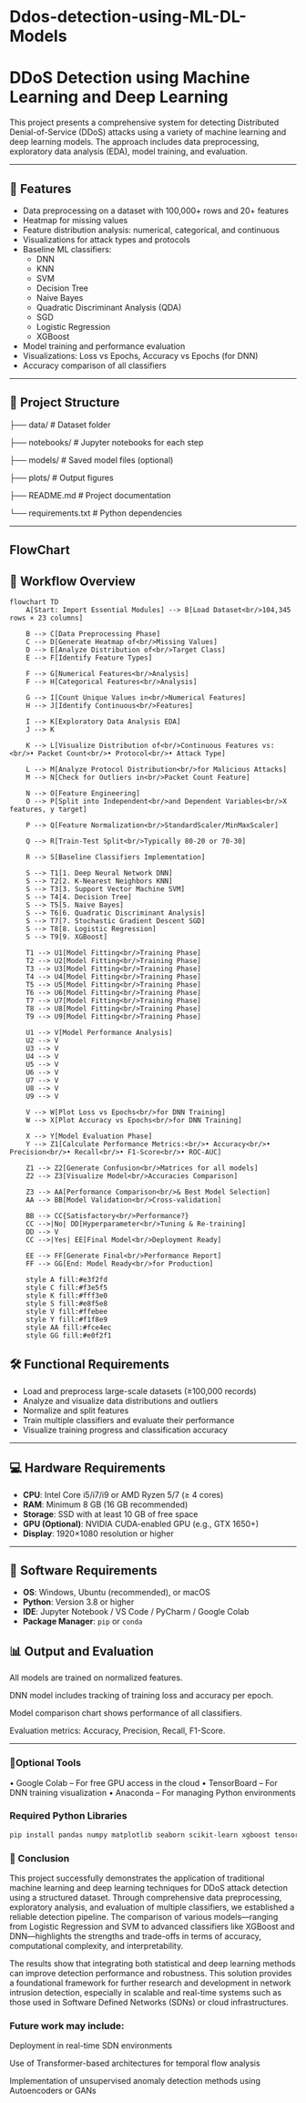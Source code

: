 # Ddos-detection-using-ML-DL-Models
# DDoS Detection using Machine Learning and Deep Learning

This project presents a comprehensive system for detecting Distributed Denial-of-Service (DDoS) attacks using a variety of machine learning and deep learning models. The approach includes data preprocessing, exploratory data analysis (EDA), model training, and evaluation.

---

## 🚀 Features

- Data preprocessing on a dataset with 100,000+ rows and 20+ features
- Heatmap for missing values
- Feature distribution analysis: numerical, categorical, and continuous
- Visualizations for attack types and protocols
- Baseline ML classifiers:  
  - DNN  
  - KNN  
  - SVM  
  - Decision Tree  
  - Naive Bayes  
  - Quadratic Discriminant Analysis (QDA)  
  - SGD  
  - Logistic Regression  
  - XGBoost  
- Model training and performance evaluation
- Visualizations: Loss vs Epochs, Accuracy vs Epochs (for DNN)
- Accuracy comparison of all classifiers

---

## 📁 Project Structure
├── data/ # Dataset folder

├── notebooks/ # Jupyter notebooks for each step

├── models/ # Saved model files (optional)

├── plots/ # Output figures

├── README.md # Project documentation

└── requirements.txt # Python dependencies


---
## FlowChart
## 🔄 Workflow Overview

```mermaid
flowchart TD
    A[Start: Import Essential Modules] --> B[Load Dataset<br/>104,345 rows × 23 columns]
    
    B --> C[Data Preprocessing Phase]
    C --> D[Generate Heatmap of<br/>Missing Values]
    D --> E[Analyze Distribution of<br/>Target Class]
    E --> F[Identify Feature Types]
    
    F --> G[Numerical Features<br/>Analysis]
    F --> H[Categorical Features<br/>Analysis]
    
    G --> I[Count Unique Values in<br/>Numerical Features]
    H --> J[Identify Continuous<br/>Features]
    
    I --> K[Exploratory Data Analysis EDA]
    J --> K
    
    K --> L[Visualize Distribution of<br/>Continuous Features vs:<br/>• Packet Count<br/>• Protocol<br/>• Attack Type]
    
    L --> M[Analyze Protocol Distribution<br/>for Malicious Attacks]
    M --> N[Check for Outliers in<br/>Packet Count Feature]
    
    N --> O[Feature Engineering]
    O --> P[Split into Independent<br/>and Dependent Variables<br/>X features, y target]
    
    P --> Q[Feature Normalization<br/>StandardScaler/MinMaxScaler]
    
    Q --> R[Train-Test Split<br/>Typically 80-20 or 70-30]
    
    R --> S[Baseline Classifiers Implementation]
    
    S --> T1[1. Deep Neural Network DNN]
    S --> T2[2. K-Nearest Neighbors KNN]
    S --> T3[3. Support Vector Machine SVM]
    S --> T4[4. Decision Tree]
    S --> T5[5. Naive Bayes]
    S --> T6[6. Quadratic Discriminant Analysis]
    S --> T7[7. Stochastic Gradient Descent SGD]
    S --> T8[8. Logistic Regression]
    S --> T9[9. XGBoost]
    
    T1 --> U1[Model Fitting<br/>Training Phase]
    T2 --> U2[Model Fitting<br/>Training Phase]
    T3 --> U3[Model Fitting<br/>Training Phase]
    T4 --> U4[Model Fitting<br/>Training Phase]
    T5 --> U5[Model Fitting<br/>Training Phase]
    T6 --> U6[Model Fitting<br/>Training Phase]
    T7 --> U7[Model Fitting<br/>Training Phase]
    T8 --> U8[Model Fitting<br/>Training Phase]
    T9 --> U9[Model Fitting<br/>Training Phase]
    
    U1 --> V[Model Performance Analysis]
    U2 --> V
    U3 --> V
    U4 --> V
    U5 --> V
    U6 --> V
    U7 --> V
    U8 --> V
    U9 --> V
    
    V --> W[Plot Loss vs Epochs<br/>for DNN Training]
    W --> X[Plot Accuracy vs Epochs<br/>for DNN Training]
    
    X --> Y[Model Evaluation Phase]
    Y --> Z1[Calculate Performance Metrics:<br/>• Accuracy<br/>• Precision<br/>• Recall<br/>• F1-Score<br/>• ROC-AUC]
    
    Z1 --> Z2[Generate Confusion<br/>Matrices for all models]
    Z2 --> Z3[Visualize Model<br/>Accuracies Comparison]
    
    Z3 --> AA[Performance Comparison<br/>& Best Model Selection]
    AA --> BB[Model Validation<br/>Cross-validation]
    
    BB --> CC{Satisfactory<br/>Performance?}
    CC -->|No| DD[Hyperparameter<br/>Tuning & Re-training]
    DD --> V
    CC -->|Yes| EE[Final Model<br/>Deployment Ready]
    
    EE --> FF[Generate Final<br/>Performance Report]
    FF --> GG[End: Model Ready<br/>for Production]
    
    style A fill:#e3f2fd
    style C fill:#f3e5f5
    style K fill:#fff3e0
    style S fill:#e8f5e8
    style V fill:#ffebee
    style Y fill:#f1f8e9
    style AA fill:#fce4ec
    style GG fill:#e0f2f1
```


## 🛠️ Functional Requirements

- Load and preprocess large-scale datasets (≥100,000 records)
- Analyze and visualize data distributions and outliers
- Normalize and split features
- Train multiple classifiers and evaluate their performance
- Visualize training progress and classification accuracy

---

## 💻 Hardware Requirements

- **CPU**: Intel Core i5/i7/i9 or AMD Ryzen 5/7 (≥ 4 cores)  
- **RAM**: Minimum 8 GB (16 GB recommended)  
- **Storage**: SSD with at least 10 GB of free space  
- **GPU (Optional)**: NVIDIA CUDA-enabled GPU (e.g., GTX 1650+)  
- **Display**: 1920×1080 resolution or higher

---

## 🧰 Software Requirements

- **OS**: Windows, Ubuntu (recommended), or macOS  
- **Python**: Version 3.8 or higher  
- **IDE**: Jupyter Notebook / VS Code / PyCharm / Google Colab  
- **Package Manager**: `pip` or `conda`

## 📊 Output and Evaluation
All models are trained on normalized features.

DNN model includes tracking of training loss and accuracy per epoch.

Model comparison chart shows performance of all classifiers.

Evaluation metrics: Accuracy, Precision, Recall, F1-Score.

---
### 🔌Optional Tools
• Google Colab – For free GPU access in the cloud
• TensorBoard – For DNN training visualization
• Anaconda – For managing Python environments

### Required Python Libraries

```bash
pip install pandas numpy matplotlib seaborn scikit-learn xgboost tensorflow
```

### 🧾 Conclusion
This project successfully demonstrates the application of traditional machine learning and deep learning techniques for DDoS attack detection using a structured dataset. Through comprehensive data preprocessing, exploratory analysis, and evaluation of multiple classifiers, we established a reliable detection pipeline. The comparison of various models—ranging from Logistic Regression and SVM to advanced classifiers like XGBoost and DNN—highlights the strengths and trade-offs in terms of accuracy, computational complexity, and interpretability.

The results show that integrating both statistical and deep learning methods can improve detection performance and robustness. This solution provides a foundational framework for further research and development in network intrusion detection, especially in scalable and real-time systems such as those used in Software Defined Networks (SDNs) or cloud infrastructures.

### Future work may include:

Deployment in real-time SDN environments

Use of Transformer-based architectures for temporal flow analysis

Implementation of unsupervised anomaly detection methods using Autoencoders or GANs



